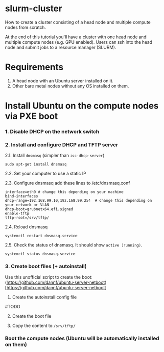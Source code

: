 # slurm-cluster
How to create a cluster consisting of a head node and multiple compute nodes from scratch.

At the end of this tutorial you'll have a cluster with one head node and multiple compute nodes (e.g. GPU enabled).
Users can ssh into the head node and submit jobs to a resource manager (SLURM).

# Requirements

1. A head node with an Ubuntu server installed on it.
2. Other bare metal nodes without any OS installed on them.

# Install Ubuntu on the compute nodes via PXE boot

### 1. Disable DHCP on the network switch

### 2. Install and configure DHCP and TFTP server

2.1. Install `dnsmasq` (simpler than `isc-dhcp-server`)
```
sudo apt-get install dnsmasq
```

2.2. Set your computer to use a static IP

2.3. Configure dnsmasq add these lines to /etc/dnsmasq.conf
```
interface=eth0 # change this depending on your machine
bind-interfaces
dhcp-range=192.168.99.10,192.168.99.254  # change this depending on your network or VLAN
dhcp-boot=grubnetx64.efi.signed
enable-tftp
tftp-root=/srv/tftp/
```

2.4. Reload dnsmasq
```
systemctl restart dnsmasq.service
```

2.5. Check the status of dnsmasq. It should show `active (running)`.
```
systemctl status dnsmasq.service
```

### 3. Create boot files (+ autoinstall)

Use this unofficial script to create the boot: (https://github.com/dannf/ubuntu-server-netboot)[https://github.com/dannf/ubuntu-server-netboot]

1. Create the autoinstall config file

#TODO

2. Create the boot file

3. Copy the content to `/srv/tftp/`

### Boot the compute nodes (Ubuntu will be automatically installed on them)
